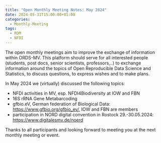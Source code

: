 ```yaml
---
title: "Open Monthly Meeting Notes: May 2024"
date: 2024-05-31T15:00:00+01:00
categories:
  - Monthly-Meeting
tags:
  - RDM
  - NFDI
---
```


The open monthly meetings aim to improve the exchange of information within ORDS-MV. This platform should serve for all interested people (students, post docs, senior scientists, professors,..) to exchange information around the topics of Open Reproducible Data Science and Statistics, to discuss questions, to express wishes and to make plans.

In May 2024 we (virtually) discussed the following topics:

* NFDI activities in MV, esp. NFDI4Biodiversity at IOW and FBN
* 16S rRNA Gene Metabarcoding
* gfbio.eV, German federation of Biological Data: https://www.gfbio.org/gfbio_ev/, IOW and FBN are members
* participation in NORD digital convention in Rostock 29.-30.05.2024: https://www.digitalesmv.de/noerd

Thanks to all participants and looking forward to meeting you at the next monthly meeting or event.
